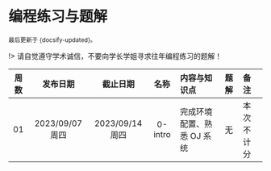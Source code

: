 # 编程练习与题解

<small>最后更新于 {docsify-updated}。</small>

!> 请自觉遵守学术诚信，不要向学长学姐寻求往年编程练习的题解！

| 周数  |    发布日期     |    截止日期     |  名称   | 内容与知识点               | 题解 | 备注       |
| :---: | :-------------: | :-------------: | :-----: | :------------------------- | :--- | :--------- |
|   01   | 2023/09/07 周四 | 2023/09/14 周四 | 0-intro | 完成环境配置、熟悉 OJ 系统 | 无   | 本次不计分 |
